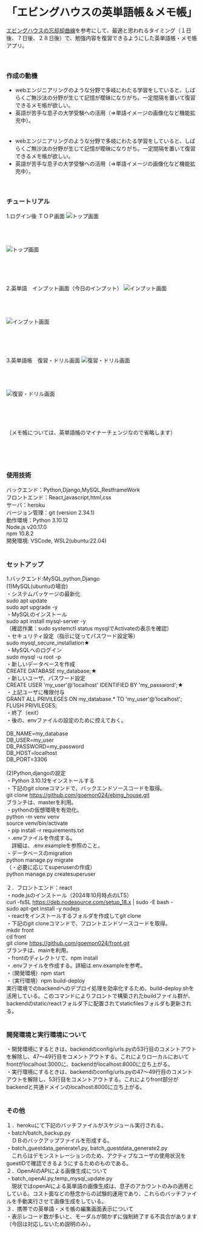 # 「エビングハウスの英単語帳＆メモ帳」

 [エビングハウスの忘却却曲線](https://ja.wikipedia.org/wiki/%E5%BF%98%E5%8D%B4%E6%9B%B2%E7%B7%9A)を参考にして、最適と思われるタイミング（１日後、７日後、２８日後）で、勉強内容を復習できるようにした英単語帳・メモ帳アプリ。<br><br><br>
  
  
### 作成の動機
- webエンジニアリングのような分野で多岐にわたる学習をしていると、しばらくご無沙汰の分野が生じて記憶が曖昧になりがち。一定間隔を置いて復習できるメモ帳が欲しい。
- 英語が苦手な息子の大学受験への活用（⇒単語イメージの画像化など機能拡充中）。<br><br><br>
- webエンジニアリングのような分野で多岐にわたる学習をしていると、しばらくご無沙汰の分野が生じて記憶が曖昧になりがち。一定間隔を置いて復習できるメモ帳が欲しい。
- 英語が苦手な息子の大学受験への活用（⇒単語イメージの画像化など機能拡充中）。<br><br><br>
  
### チュートリアル
1.ログイン後 ＴＯＰ画面
![トップ画面](./static/images/image_top_react.png)<br><br><br><br><br>
![トップ画面](./static/images/image_top_react.png)<br><br><br><br><br>
  
2.英単語　インプット画面（今日のインプット）
![インプット画面](./static/images/image_input_react.png)<br><br><br><br><br>
![インプット画面](./static/images/image_input_react.png)<br><br><br><br><br>
  
3.英単語帳　復習・ドリル画面
![復習・ドリル画面](./static/images/image_card_react.png)<br><br><br><br><br>
![復習・ドリル画面](./static/images/image_card_react.png)<br><br><br><br><br>
  
（メモ帳については、英単語帳のマイナーチェンジなので省略します）<br><br><br><br><br>

### 使用技術
  バックエンド：Python,Django,MySQL,RestframeWork  
  フロントエンド：React,javascript,html,css  
  サーバ：heroku  
  バージョン管理：git (version 2.34.1)  
  動作環境：Python 3.10.12  
           Node.js v20.17.0  
           npm 10.8.2  
  開発環境: VSCode, WSL2(ubuntu:22.04)  
<br>
### セットアップ  
1.バックエンド:MySQL,python,Django  
(1)MySQL(ubuntuの場合)  
・システムパッケージの最新化  
sudo apt update  
sudo apt upgrade -y  
・MySQLのインストール  
sudo apt install mysql-server -y  
（確認作業：sudo systemctl status mysqlでActivateの表示を確認）  
・セキュリティ設定（指示に従ってパスワード設定等）  
sudo mysql_secure_installation★  
・MySQLへのログイン  
sudo mysql -u root -p  
・新しいデータベースを作成  
CREATE DATABASE my_database;★  
・新しいユーザ、パスワード設定  
CREATE USER 'my_user'@'localhost' IDENTIFIED BY 'my_password';★  
・上記ユーザに権限付与  
GRANT ALL PRIVILEGES ON my_database.* TO 'my_user'@'localhost';  
FLUSH PRIVILEGES;  
・終了（exit）  
・後の、envファイルの設定のために控えておく。  
<br>
DB_NAME=my_database  
DB_USER=my_user    
DB_PASSWORD=my_password  
DB_HOST=localhost  
DB_PORT=3306  
<br>
(2)Python,djangoの設定  
・Python 3.10.12をインストールする  
・下記のgit cloneコマンドで、バックエンドソースコードを取得。  
git clone https://github.com/goemon024/ebing_house.git  
ブランチは、masterを利用。  
・pythonの仮想環境を有効化。  
python -m venv venv  
source venv/bin/activate   
・pip install -r requirements.txt  
・.envファイルを作成する。  
　詳細は、.env.exampleを参照のこと。  
・データベースのmigration  
python manage.py migrate  
（・必要に応じてsuperuserの作成）  
python manage.py createsuperuser  
<br>
２．フロントエンド：react  
・node.jsのインストール（2024年10月時点のLTS）  
curl -fsSL https://deb.nodesource.com/setup_18.x | sudo -E bash -  
sudo apt-get install -y nodejs  
・reactをインストールするフォルダを作成してgit clone  
・下記のgit cloneコマンドで、フロントエンドソースコードを取得。  
mkdir front  
cd front  
git clone https://github.com/goemon024/front.git   
ブランチは、mainを利用。  
・frontのディレクトリで、npm install  
・.envファイルを作成する。詳細は.env.exampleを参考。  
・（開発環境）npm start  
・（実行環境）npm build-deploy  
実行環境でのbackendへのデプロイ処理を効率化するため、build-deploy.shを活用している。このコマンドによりフロントで構築されたbuildファイル群が、backendのstatic/reactフォルダ下に配置されてstaticfilesフォルダも更新される。  
<br>
### 開発環境と実行環境について  
・開発環境にするときは、backendのconfig/urls.pyの53行目のコメントアウトを解除し、47～49行目をコメントアウトする。これによりローカルにおいてfrontがlocalhost:3000に、backendがlocalhost:8000に立ち上がる。  
・実行環境にするときは、backendのconfig/urls.pyの47～49行目のコメントアウトを解除し、53行目をコメントアウトする。これによりfront部分がbackendと共通ドメインのlocalhost:8000に立ち上がる。  
<br>
### その他  
１．herokuにて下記のバッチファイルがスケジュール実行される。  
・batch/batch_backup.py  
　ＤＢのバックアップファイルを形成する。  
・batch_guestdata_generate1.py, batch_guestdata_generate2.py  
　これらはデモンストレーションのため、アクティブなユーザの使用状況をguestIDで確認できるようにするためのものである。  
２．OpenAIのAPIによる画像生成について  
・batch_openAI.py,temp_mysql_update.py  
　現状ではopenAIによる英単語の画像生成は、息子のアカウントのみの適用としている。コスト面などの懸念からの試験的運用であり、これらのバッチファイルを手動実行させて画像生成をしている。    
３．携帯での英単語・メモ帳の編集画面表示について  
・表示レコード数が多いと、モーダルが開かずに強制終了する不具合があります（今回は対応しないため説明のみ）。        
